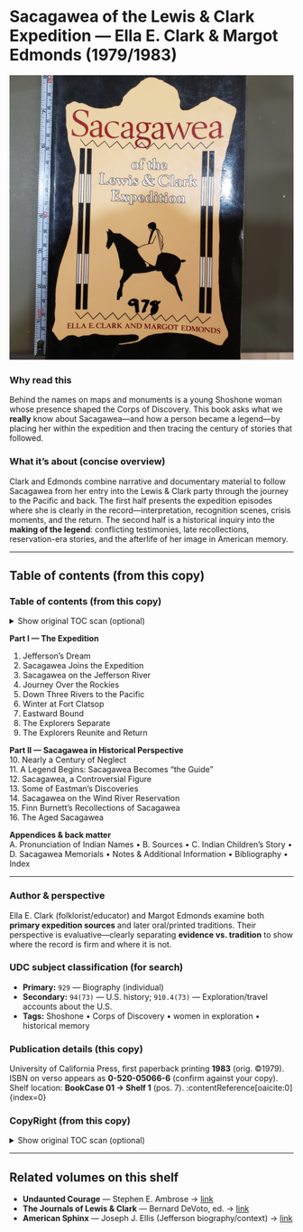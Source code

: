# Sacagawea of the Lewis & Clark Expedition — Ella E. Clark & Margot Edmonds (1979/1983)

![Cover — *Sacagawea of the Lewis & Clark Expedition*](Sacagawea_Cover.jpg)

### Why read this
Behind the names on maps and monuments is a young Shoshone woman whose presence shaped the Corps of Discovery. This book asks what we **really** know about Sacagawea—and how a person became a legend—by placing her within the expedition and then tracing the century of stories that followed.

### What it’s about (concise overview)
Clark and Edmonds combine narrative and documentary material to follow Sacagawea from her entry into the Lewis & Clark party through the journey to the Pacific and back. The first half presents the expedition episodes where she is clearly in the record—interpretation, recognition scenes, crisis moments, and the return. The second half is a historical inquiry into the **making of the legend**: conflicting testimonies, late recollections, reservation-era stories, and the afterlife of her image in American memory.

---

## Table of contents (from this copy)

### Table of contents (from this copy)

<details>
  <summary>Show original TOC scan (optional)</summary>

  ![Table of contents — page 1](Sacagawea_TOC.jpg)
</details>

**Part I — The Expedition**  
1. Jefferson’s Dream  
2. Sacagawea Joins the Expedition  
3. Sacagawea on the Jefferson River  
4. Journey Over the Rockies  
5. Down Three Rivers to the Pacific  
6. Winter at Fort Clatsop  
7. Eastward Bound  
8. The Explorers Separate  
9. The Explorers Reunite and Return

**Part II — Sacagawea in Historical Perspective**  
10. Nearly a Century of Neglect  
11. A Legend Begins: Sacagawea Becomes “the Guide”  
12. Sacagawea, a Controversial Figure  
13. Some of Eastman’s Discoveries  
14. Sacagawea on the Wind River Reservation  
15. Finn Burnett’s Recollections of Sacagawea  
16. The Aged Sacagawea

**Appendices & back matter**  
A. Pronunciation of Indian Names • B. Sources • C. Indian Children’s Story • D. Sacagawea Memorials • Notes & Additional Information • Bibliography • Index

---

### Author & perspective
Ella E. Clark (folklorist/educator) and Margot Edmonds examine both **primary expedition sources** and later oral/printed traditions. Their perspective is evaluative—clearly separating **evidence vs. tradition** to show where the record is firm and where it is not.

### UDC subject classification (for search)
- **Primary:** `929` — Biography (individual)  
- **Secondary:** `94(73)` — U.S. history; `910.4(73)` — Exploration/travel accounts about the U.S.  
- **Tags:** Shoshone • Corps of Discovery • women in exploration • historical memory

### Publication details (this copy)
University of California Press, first paperback printing **1983** (orig. ©1979). ISBN on verso appears as **0-520-05066-6** (confirm against your copy).
Shelf location: **BookCase 01 → Shelf 1** (pos. 7). :contentReference[oaicite:0]{index=0}

### CopyRight (from this copy)

<details>
  <summary>Show original TOC scan (optional)</summary>

  [Verso (copyright & CIP)](Sacagawea_CopyRight.jpg)
</details>

---

## Related volumes on this shelf
- **Undaunted Courage** — Stephen E. Ambrose → [link](UndauntedCourage_Ambrose.md)  
- **The Journals of Lewis & Clark** — Bernard DeVoto, ed. → [link](JournalsOfLewisClark.md)  
- **American Sphinx** — Joseph J. Ellis (Jefferson biography/context) → [link](AmericanSphinx_Ellis.md)
